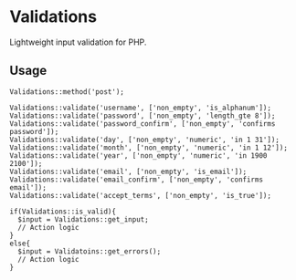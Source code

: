 # Validations

Lightweight input validation for PHP.

## Usage

    Validations::method('post');

    Validations::validate('username', ['non_empty', 'is_alphanum']);
    Validations::validate('password', ['non_empty', 'length_gte 8']);
    Validations::validate('password_confirm', ['non_empty', 'confirms password']);
    Validations::validate('day', ['non_empty', 'numeric', 'in 1 31']);
    Validations::validate('month', ['non_empty', 'numeric', 'in 1 12']);
    Validations::validate('year', ['non_empty', 'numeric', 'in 1900 2100']);
    Validations::validate('email', ['non_empty', 'is_email']);
    Validations::validate('email_confirm', ['non_empty', 'confirms email']);
    Validations::validate('accept_terms', ['non_empty', 'is_true']);

    if(Validations::is_valid){
      $input = Validations::get_input;
      // Action logic
    }
    else{
      $input = Validatoins::get_errors();
      // Action logic
    }
